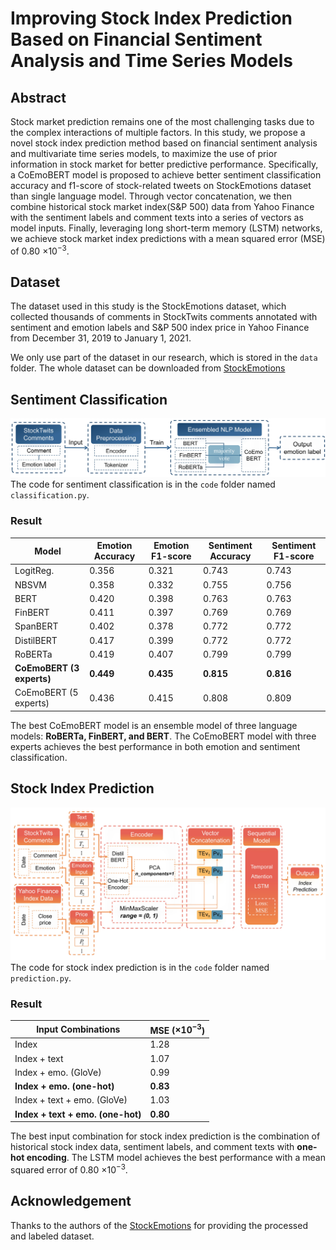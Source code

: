 # Improving Stock Index Prediction Based on Financial Sentiment Analysis and Time Series Models

## Abstract
Stock market prediction remains one of the most challenging tasks due to the complex interactions of multiple factors. In this study, we propose a novel stock index prediction method based on financial sentiment analysis and multivariate time series models, to maximize the use of prior information in stock market for better predictive performance. Specifically, a CoEmoBERT model is proposed to achieve better sentiment classification accuracy and f1-score of stock-related tweets on StockEmotions dataset than single language model. Through vector concatenation, we then combine historical stock market index(S\&P 500) data from Yahoo Finance with the sentiment labels and comment texts into a series of vectors as model inputs. Finally, leveraging long short-term memory (LSTM) networks, we achieve stock market index predictions with a mean squared error (MSE) of 0.80 $\times 10^{-3}$.

## Dataset
The dataset used in this study is the StockEmotions dataset, which collected thousands of comments in StockTwits comments annotated with sentiment and emotion labels and S&P 500 index price in Yahoo Finance from December 31, 2019 to January 1, 2021. 

We only use part of the dataset in our research, which is stored in the `data` folder. The whole dataset can be downloaded from [StockEmotions](https://github.com/adlnlp/StockEmotions)

## Sentiment Classification
![Sentiment Classification](classification.jpg)
The code for sentiment classification is in the `code` folder named `classification.py`.

### Result
| **Model**                   | **Emotion Accuracy** | **Emotion F1-score** | **Sentiment Accuracy** | **Sentiment F1-score** |
|-----------------------------|----------------------|----------------------|------------------------|------------------------|
| LogitReg.                   | 0.356                | 0.321                | 0.743                  | 0.743                  |
| NBSVM                       | 0.358                | 0.332                | 0.755                  | 0.756                  |
| BERT                    | 0.420                | 0.398                | 0.763                  | 0.763                  |
| FinBERT                     | 0.411                | 0.397                | 0.769                  | 0.769                  |
| SpanBERT                    | 0.402                | 0.378                | 0.772                  | 0.772                  |
| DistilBERT                  | 0.417                | 0.399                | 0.772                  | 0.772                  |
| RoBERTa                     | 0.419                | 0.407                | 0.799                  | 0.799                  |
| **CoEmoBERT (3 experts)**   | **0.449**            | **0.435**            | **0.815**              | **0.816**              |
| CoEmoBERT (5 experts)       | 0.436                | 0.415                | 0.808                  | 0.809                  |

The best CoEmoBERT model is an ensemble model of three language models: **RoBERTa, FinBERT, and BERT**. The CoEmoBERT model with three experts achieves the best performance in both emotion and sentiment classification.

## Stock Index Prediction
![Stock Index Prediction](prediction.jpg)
The code for stock index prediction is in the `code` folder named `prediction.py`.

### Result
| **Input Combinations**               | **MSE ($\times 10^{-3}$)** |
|--------------------------------------|----------------------------|
| Index                                | 1.28                       |
| Index + text                         | 1.07                       |
| Index + emo. (GloVe)                 | 0.99                       |
| **Index + emo. (one-hot)**           | **0.83**                   |
| Index + text + emo. (GloVe)          | 1.03                       |
| **Index + text + emo. (one-hot)**    | **0.80**                   |

The best input combination for stock index prediction is the combination of historical stock index data, sentiment labels, and comment texts with **one-hot encoding**. The LSTM model achieves the best performance with a mean squared error of 0.80 $\times 10^{-3}$.

## Acknowledgement
Thanks to the authors of the [StockEmotions](https://github.com/adlnlp/StockEmotions) for providing the processed and labeled dataset.